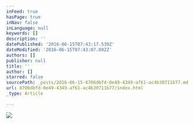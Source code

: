 ```yaml
---
inFeed: true
hasPage: true
inNav: false
inLanguage: null
keywords: []
description: ''
datePublished: '2016-06-15T07:43:17.539Z'
dateModified: '2016-06-15T07:43:07.892Z'
authors: []
publisher: null
title: ''
author: []
starred: false
sourcePath: _posts/2016-06-15-8706dbfd-0e49-4349-af61-ac4b30711b77.md
url: 8706dbfd-0e49-4349-af61-ac4b30711b77/index.html
_type: Article

---
```

![](https://the-grid-user-content.s3-us-west-2.amazonaws.com/8e2a5ffb-3dfa-4bdb-86e8-9318da367f04.jpg)